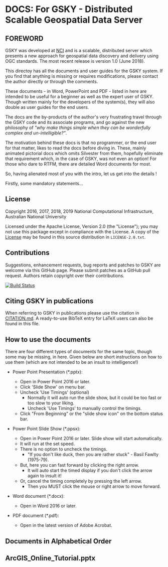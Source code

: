 DOCS: For GSKY - Distributed Scalable Geospatial Data Server
============================================================

FOREWORD
-------------

GSKY was developed at [NCI](http://nci.org.au) and is a scalable, distributed 
server which presents a new approach for geospatial data discovery and delivery 
using OGC standards. The most recent release is version 1.0 (June 2018).

This directoy has all the documents and user guides for the GSKY system. If you find that
anything is missing or requires modifications, please contact the author directly or through
the comments.

These documents - in Word, PowerPoint and PDF - listed in here are intended to 
be useful for a beginner as well as the expert user of GSKY. Though written
mainly for the developers of the system(s), they will also double as user guides for the end users.

The docs are the by-products of the author's very frustrating travel 
through the GSKY code and its associate programs, and go against the new
philosophy of *"why make things simple when they can be wonderfully complex and un-intelligible?"*.

The motivation behind these docs is that no programmer, or the end user 
for that matter, likes to read the docs before diving in. These, mainly animated pictorial docs 
which omits Silvester from them, hopefully eliminate that requirement which, in the case of GSKY, 
was not even an option! For those who dare to RTFM, there are detailed Word documents for most.

So, having alienated most of you with the intro, let us get into the details ! 

Firstly, some mandatory statements...

License
-------

Copyright 2016, 2017, 2018, 2019 National Computational Infrastructure, Australian National University

Licensed under the Apache License, Version 2.0 (the "License"); you
may not use this package except in compliance with the License.  A
copy of the [License](http://www.apache.org/licenses/LICENSE-2.0) may
be found in this source distribution in `LICENSE-2.0.txt`.

Contributions
-------------

Suggestions, enhancement requests, bug reports and patches to GSKY are
welcome via this GitHub page. Please submit patches as a GitHub pull
request. Authors retain copyright over their contributions.

[![Build Status](https://travis-ci.org/nci/gsky.svg?branch=master)](https://travis-ci.org/nci/gsky)

Citing GSKY in publications
---------------------------

When referring to GSKY in publications please use the citation in
[CITATION.md](CITATION.md).  A ready-to-use BibTeX entry for LaTeX
users can also be found in this file.

How to use the documents
----------------------
There are four different types of documents for the same topic, though some may be missing, in here. 
Given below are short instructions on how to use them (which are not intended to be an insult to intelligence!)

- Power Point Presentation (\*.pptx):
	- Open in Power Point 2016 or later.
	- Click 'Slide Show' on menu bar.
	- Uncheck 'Use Timings' (optional)
		- Normally it will auto run the slide show, but it could be too fast or too slow to your liking.
		- Uncheck 'Use Timings' to manually control the timings.
	- Click "From Beginning" or the "slide show icon" on the bottom status bar.

- Power Point Slide Show (\*.ppsx):
	- Open in Power Point 2016 or later. Slide show will start automatically.
	- It will run at the set speed.
	- There is no option to uncheck the timings. 
		- "If you don't like duck, then you are rather stuck" - Basil Fawlty (1975-79).
	- But, here you can fast forward by clicking the right arrow.
		- It will auto start the timed display if you don't click the arrow again to insult it!
	- Or, cancel the timing completely by pressing the left arrow.
		- Then you MUST click the mouse or right arrow to move forward.

- Word document (\*.docx):
	- Open in Word 2016 or later.

- PDF document (\*.pdf):
	- Open in the latest version of Adobe Acrobat.

Documents in Alphabetical Order
---------------------------

ArcGIS_Online_Tutorial.pptx
--
